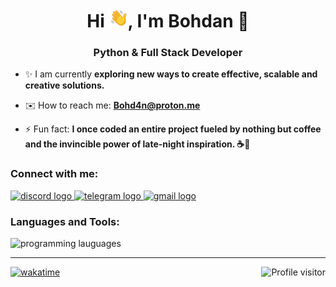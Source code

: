 <h1 align="center">Hi <img src="./src/wave.gif" width="30px">, I'm Bohdan 👾</h1>
<h3 align="center">Python & Full Stack Developer</h3>

- ✨ I am currently **exploring new ways to create effective, scalable and creative solutions.**

- ✉️ How to reach me: **Bohd4n@proton.me**

[//]: # (- 📄 Know about my experiences: **[resume]&#40;https://www.bohd4n.dev/resume&#41;**)
  
- ⚡ Fun fact: **I once coded an entire project fueled by nothing but coffee and the invincible power of late-night inspiration. ☕🌙**

<h3 align="left">Connect with me: </h3>
<div align="left">
  <a href="https://discord.com/users/990489498393641010" target="_blank">
    <img src="https://skillicons.dev/icons?i=discord" width="44" height="35" alt="discord logo"  />
  </a>
  <a href="https://t.me/+ntYgjJQU-p1hYTJh" target="_blank">
    <img src="https://i.postimg.cc/mDrjb9BH/telegram.png" width="" height="35" alt="telegram logo"  />
  </a>
  <a href="mailto:Bohd4n@proton.me" target="_blank">
    <img src="https://skillicons.dev/icons?i=gmail" width="44" height="35" alt="gmail logo"  />
  </a>
</div>

<h3 align="left">Languages and Tools: </h3>
<div align="left">
  <img src="https://skillicons.dev/icons?i=py,flask,nodejs,mysql,postgresql,react,tailwind,js,git,html,css,docker" height="35" alt="programming lauguages"  />

</div>

[//]: # (###)

[//]: # (<details>)

[//]: # (<summary><b>Statistics: </b></summary></br>)

[//]: # ()
[//]: # (<div align="center">)

[//]: # (  <img src="https://github-readme-stats.vercel.app/api?username=bohd4nx&hide=prs&hide_title=false&hide_rank=false&show_icons=true&include_all_commits=true&count_private=true&disable_animations=false&theme=dark&locale=en&hide_border=false&order=1" height="150" alt="stats graph"  />)

[//]: # (  <img src="https://github-readme-stats.vercel.app/api/top-langs?username=bohd4nx&locale=en&hide_title=false&layout=compact&card_width=320&langs_count=8&theme=dark&hide_border=false&order=2" height="150" alt="languages graph"  />)

[//]: # ()
[//]: # (</div>)

[//]: # ()
[//]: # (</details>)

---


<a href="https://komarev.com/ghpvc/?username=bohd4nx">
  <img align="right" src="https://komarev.com/ghpvc/?username=bohd4nx&label=Profile%20views&color=0e75b6&style=plastic" alt="Profile visitor" />
</a>


[![wakatime](https://wakatime.com/badge/user/018d7e22-9a95-433a-bf5f-916fa8a41cbf.svg?style=plastic)](https://wakatime.com/@018d7e22-9a95-433a-bf5f-916fa8a41cbf)

